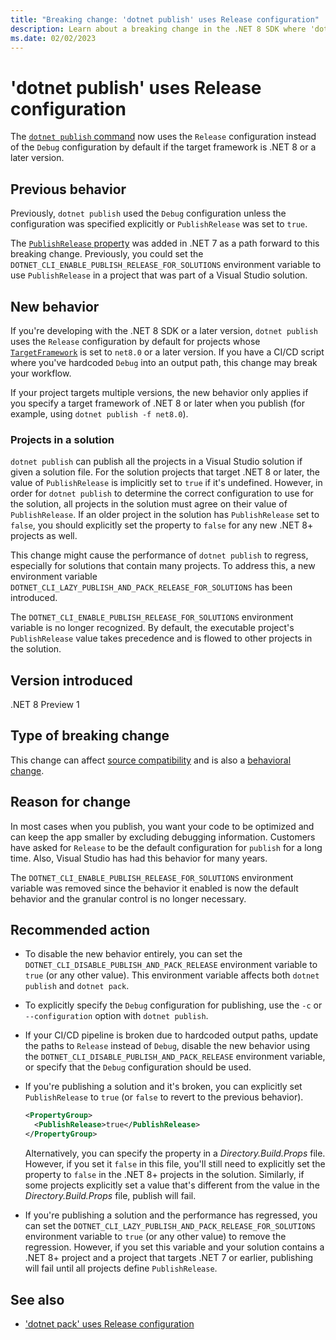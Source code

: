 ```yaml
---
title: "Breaking change: 'dotnet publish' uses Release configuration"
description: Learn about a breaking change in the .NET 8 SDK where 'dotnet publish' uses the 'Release' configuration by default.
ms.date: 02/02/2023
---
```

# 'dotnet publish' uses Release configuration

The [`dotnet publish` command](../../../tools/dotnet-publish.md) now uses the `Release` configuration instead of the `Debug` configuration by default if the target framework is .NET 8 or a later version.

## Previous behavior

Previously, `dotnet publish` used the `Debug` configuration unless the configuration was specified explicitly or `PublishRelease` was set to `true`.

The [`PublishRelease` property](../../../project-sdk/msbuild-props.md#publishrelease) was added in .NET 7 as a path forward to this breaking change. Previously, you could set the `DOTNET_CLI_ENABLE_PUBLISH_RELEASE_FOR_SOLUTIONS` environment variable to use `PublishRelease` in a project that was part of a Visual Studio solution.

## New behavior

If you're developing with the .NET 8 SDK or a later version, `dotnet publish` uses the `Release` configuration by default for projects whose [`TargetFramework`](../../../project-sdk/msbuild-props.md#targetframework) is set to `net8.0` or a later version. If you have a CI/CD script where you've hardcoded `Debug` into an output path, this change may break your workflow.

If your project targets multiple versions, the new behavior only applies if you specify a target framework of .NET 8 or later when you publish (for example, using `dotnet publish -f net8.0`).

### Projects in a solution

`dotnet publish` can publish all the projects in a Visual Studio solution if given a solution file. For the solution projects that target .NET 8 or later, the value of `PublishRelease` is implicitly set to `true` if it's undefined. However, in order for `dotnet publish` to determine the correct configuration to use for the solution, all projects in the solution must agree on their value of `PublishRelease`. If an older project in the solution has `PublishRelease` set to `false`, you should explicitly set the property to `false` for any new .NET 8+ projects as well.

This change might cause the performance of `dotnet publish` to regress, especially for solutions that contain many projects. To address this, a new environment variable `DOTNET_CLI_LAZY_PUBLISH_AND_PACK_RELEASE_FOR_SOLUTIONS` has been introduced.

The `DOTNET_CLI_ENABLE_PUBLISH_RELEASE_FOR_SOLUTIONS` environment variable is no longer recognized. By default, the executable project's `PublishRelease` value takes precedence and is flowed to other projects in the solution.

## Version introduced

.NET 8 Preview 1

## Type of breaking change

This change can affect [source compatibility](../../categories.md#source-compatibility) and is also a [behavioral change](../../categories.md#behavioral-change).

## Reason for change

In most cases when you publish, you want your code to be optimized and can keep the app smaller by excluding debugging information. Customers have asked for `Release` to be the default configuration for `publish` for a long time. Also, Visual Studio has had this behavior for many years.

The `DOTNET_CLI_ENABLE_PUBLISH_RELEASE_FOR_SOLUTIONS` environment variable was removed since the behavior it enabled is now the default behavior and the granular control is no longer necessary.

## Recommended action

- To disable the new behavior entirely, you can set the `DOTNET_CLI_DISABLE_PUBLISH_AND_PACK_RELEASE` environment variable to `true` (or any other value). This environment variable affects both `dotnet publish` and `dotnet pack`.

- To explicitly specify the `Debug` configuration for publishing, use the `-c` or `--configuration` option with `dotnet publish`.

- If your CI/CD pipeline is broken due to hardcoded output paths, update the paths to `Release` instead of `Debug`, disable the new behavior using the `DOTNET_CLI_DISABLE_PUBLISH_AND_PACK_RELEASE` environment variable, or specify that the `Debug` configuration should be used.

- If you're publishing a solution and it's broken, you can explicitly set `PublishRelease` to `true` (or `false` to revert to the previous behavior).

  ```xml
  <PropertyGroup>
    <PublishRelease>true</PublishRelease>
  </PropertyGroup>
  ```

  Alternatively, you can specify the property in a *Directory.Build.Props* file. However, if you set it `false` in this file, you'll still need to explicitly set the property to `false` in the .NET 8+ projects in the solution. Similarly, if some projects explicitly set a value that's different from the value in the *Directory.Build.Props* file, publish will fail.

- If you're publishing a solution and the performance has regressed, you can set the `DOTNET_CLI_LAZY_PUBLISH_AND_PACK_RELEASE_FOR_SOLUTIONS` environment variable to `true` (or any other value) to remove the regression. However, if you set this variable and your solution contains a .NET 8+ project and a project that targets .NET 7 or earlier, publishing will fail until all projects define `PublishRelease`.

## See also

- ['dotnet pack' uses Release configuration](dotnet-pack-config.md)
